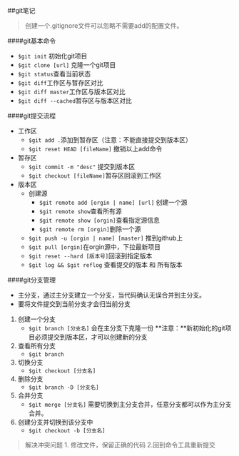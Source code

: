 ##git笔记

> 创建一个.gitignore文件可以忽略不需要add的配置文件。

####git基本命令
- `$git init` 初始化git项目
- `$git clone [url]` 克隆一个git项目
- `$git status`查看当前状态
- `$git diff`工作区与暂存区对比
- `$git diff master`工作区与版本区对比
- `$git diff --cached`暂存区与版本区对比

####git提交流程
- 工作区
	- `$git add .`添加到暂存区（注意：不能直接提交到版本区）
	- `$git reset HEAD [fileName]` 撤销以上add命令
- 暂存区
	- `$git commit -m "desc"` 提交到版本区
	- `$git checkout [fileName]`暂存区回滚到工作区
- 版本区
	- 创建源
		- `$git remote add [orgin | name] [url]` 创建一个源
		- `$git remote show`查看所有源
		- `$git remote show [orgin]`查看指定源信息
		- `$git remote rm [orgin]`删除一个源
	- `$git push -u [orgin | name] [master]` 推到github上
	- `$git pull [orgin]`在orgin源中，下拉最新项目
	- `$git reset --hard [版本号]`回滚到指定版本
	- `$git log && $git reflog` 查看提交的版本 和 所有版本


####git分支管理
- 主分支，通过主分支建立一个分支，当代码确认无误合并到主分支。
- 要将文件提交到当前分支才会归当前分支

1. 创建一个分支
	- `$git branch [分支名]` 会在主分支下克隆一份 **注意：**新初始化的git项目必须提交到版本区，才可以创建新的分支
2. 查看所有分支
	- `$git branch`
3. 切换分支
	- `$git checkout [分支名]`
4. 删除分支
	- `$git branch -D [分支名]`
5. 合并分支
	- `$git merge [分支名]` 需要切换到主分支合并，任意分支都可以作为主分支合并。
6. 创建分支并切换到该分支中
	- `$git checkout -b [分支名]`


>解决冲突问题 1. 修改文件，保留正确的代码  2.回到命令工具重新提交
